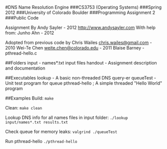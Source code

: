 #DNS Name Resolution Engine
###CS3753 (Operating Systems)
###Spring 2012
###University of Colorado Boulder
###Programming Assignment 2
###Public Code

Assignment By Andy Sayler - 2012
http://www.andysayler.com
With help from:
Junho Ahn - 2012

Adopted from previous code by
 Chris Wailes <chris.wailes@gmail.com> - 2010
 Wei-Te Chen <weite.chen@colorado.edu> - 2011
 Blaise Barney - pthread-hello.c

##Folders
input - names*.txt input files
handout - Assignment description and documentation

##Executables
lookup - A basic non-threaded DNS query-er
queueTest - Unit test program for queue
pthread-hello ; A simple threaded "Hello World" program

##Examples
Build:
 `make`

Clean:
 `make clean`

Lookup DNS info for all names files in input folder:
 `./lookup input/names*.txt results.txt`

Check queue for memory leaks:
 `valgrind ./queueTest`

Run pthread-hello
 `./pthread-hello`

